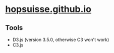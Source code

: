 # [hopsuisse.github.io](https://hopsuisse.github.io)

## Tools 

* D3.js (version 3.5.0, otherwise C3 won't work)
* C3.js

